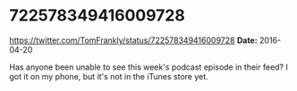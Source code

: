 # 722578349416009728
https://twitter.com/TomFrankly/status/722578349416009728
**Date:** 2016-04-20

Has anyone been unable to see this week's podcast episode in their feed? I got it on my phone, but it's not in the iTunes store yet.
